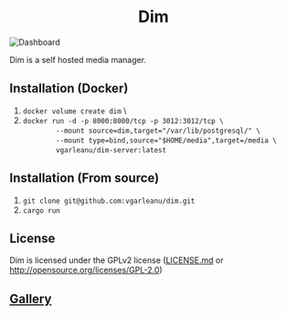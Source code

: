 <h1 align="center">Dim</h1>

![Dashboard](./docs/design/dashboard.png?raw=true)

Dim is a self hosted media manager. 

## Installation (Docker)
  1. `docker volume create dim` \
  2. `docker run -d -p 8000:8000/tcp -p 3012:3012/tcp \` \
`        --mount source=dim,target="/var/lib/postgresql/" \` \
`        --mount type=bind,source="$HOME/media",target=/media \` \
`        vgarleanu/dim-server:latest`

## Installation (From source)
  1. `git clone git@github.com:vgarleanu/dim.git`
  2. `cargo run`


## License
Dim is licensed under the GPLv2 license ([LICENSE.md](LICENSE.md) or http://opensource.org/licenses/GPL-2.0)

## [Gallery](docs/design/GALLERY.md)
